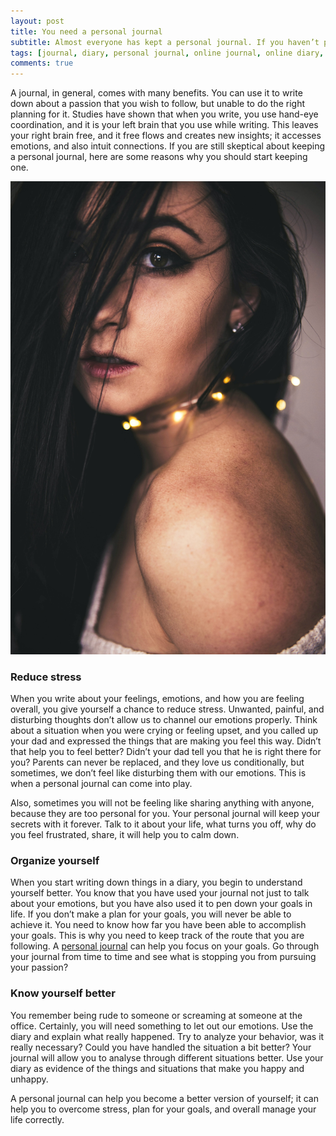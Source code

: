 ```yaml
---
layout: post
title: You need a personal journal
subtitle: Almost everyone has kept a personal journal. If you haven’t probably, you should think about keeping a personal journal.
tags: [journal, diary, personal journal, online journal, online diary, writing, writing community]
comments: true
---
```


<p>A journal, in general, comes with many benefits. You can use it to write down about a passion that you wish to follow, but unable to do the right planning for it. Studies have shown that when you write, you use hand-eye coordination, and it is your left brain that you use while writing. This leaves your right brain free, and it free flows and creates new insights; it accesses emotions, and also intuit connections.
If you are still skeptical about keeping a personal journal, here are some reasons why you should start keeping one.</p>

![You need a personal journal](/img/post/you-need-a-personal-journal.jpg)

<h3>Reduce stress</h3>
<p>When you write about your feelings, emotions, and how you are feeling overall, you give yourself a chance to reduce stress. Unwanted, painful, and disturbing thoughts don’t allow us to channel our emotions properly. Think about a situation when you were crying or feeling upset, and you called up your dad and expressed the things that are making you feel this way. Didn’t that help you to feel better? Didn’t your dad tell you that he is right there for you? Parents can never be replaced, and they love us conditionally, but sometimes, we don’t feel like disturbing them with our emotions. This is when a personal journal can come into play.</p>

<p>Also, sometimes you will not be feeling like sharing anything with anyone, because they are too personal for you. Your personal journal will keep your secrets with it forever. Talk to it about your life, what turns you off, why do you feel frustrated, share, it will help you to calm down.</p>

<h3>Organize yourself</h3>
<p>When you start writing down things in a diary, you begin to understand yourself better. You know that you have used your journal not just to talk about your emotions, but you have also used it to pen down your goals in life. If you don’t make a plan for your goals, you will never be able to achieve it. You need to know how far you have been able to accomplish your goals. This is why you need to keep track of the route that you are following. A <a href="https://www.goodnightjournal.com/online-journal/personal-journal" alt="Personal Journal">personal journal</a> can help you focus on your goals. Go through your journal from time to time and see what is stopping you from pursuing your passion?</p>

<h3>Know yourself better</h3>
<p>You remember being rude to someone or screaming at someone at the office. Certainly, you will need something to let out our emotions. Use the diary and explain what really happened. Try to analyze your behavior, was it really necessary? Could you have handled the situation a bit better? Your journal will allow you to analyse through different situations better. Use your diary as evidence of the things and situations that make you happy and unhappy.</p>

<p>A personal journal can help you become a better version of yourself; it can help you to overcome stress, plan for your goals, and overall manage your life correctly.</p>